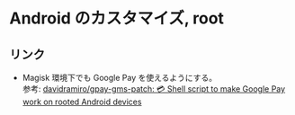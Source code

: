 # Android のカスタマイズ, root

## リンク
* Magisk 環境下でも Google Pay を使えるようにする。  
参考: [davidramiro/gpay-gms-patch: 💳 Shell script to make Google Pay work on rooted Android devices](https://github.com/davidramiro/gpay-gms-patch)
